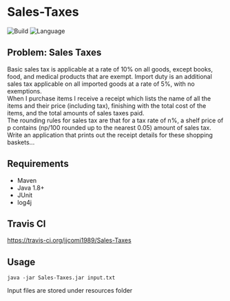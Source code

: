# Sales-Taxes

![Build](https://travis-ci.org/jjcomi1989/Sales-Taxes.svg?branch=master)  ![Language](https://img.shields.io/badge/language-java-blue.svg)

## Problem: Sales Taxes

Basic sales tax is applicable at a rate of 10% on all goods, except books, food, and medical products that are exempt. Import duty is an additional sales tax applicable on all imported goods at a rate of 5%, with no exemptions.  
When I purchase items I receive a receipt which lists the name of all the items and their price (including tax), finishing with the total cost of the items, and the total amounts of sales taxes paid.  
The rounding rules for sales tax are that for a tax rate of n%, a shelf price of p contains (np/100 rounded up to the nearest 0.05) amount of sales tax.  
Write an application that prints out the receipt details for these shopping baskets...  

## Requirements 

* Maven 
* Java 1.8+
* JUnit
* log4j

## Travis CI

https://travis-ci.org/jjcomi1989/Sales-Taxes

## Usage

`java -jar Sales-Taxes.jar input.txt`

Input files are stored under resources folder




